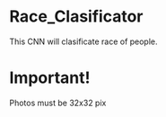 # Race_Clasificator

This CNN will clasificate race of people.

# Important!
Photos must be 32x32 pix
